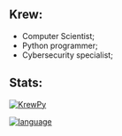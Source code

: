 ## Krew:
- Computer Scientist;
- Python programmer;
- Cybersecurity specialist;

## Stats:
[![KrewPy](https://github-readme-stats.vercel.app/api?username=KrewPy&theme=cobalt&show_icons=true)](https://github.com/anuraghazra/github-readme-stats)

[![language](https://github-readme-stats.vercel.app/api/top-langs/?username=KrewPy&hide=html&layout=compact&theme=cobalt)](https://github.com/anuraghazra/github-readme-stats)
